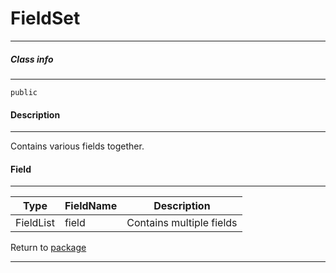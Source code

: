 # FieldSet
---

##### Class info
---

`public`

#### Description
---

Contains various fields together.

#### Field
---
| Type | FieldName | Description |
|---|---|---|
| FieldList | field | Contains multiple fields |


Return to [package](../Packages/website_page_component_property.md)

---

